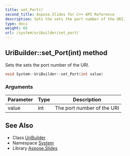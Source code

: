 ```yaml
---
title: set_Port()
second_title: Aspose.Slides for C++ API Reference
description: Sets the sets the port number of the URI.
type: docs
weight: 66
url: /system/uribuilder/set_port/
---
```

## UriBuilder::set_Port(int) method


Sets the sets the port number of the URI.

```cpp
void System::UriBuilder::set_Port(int value)
```


### Arguments

| Parameter | Type | Description |
| --- | --- | --- |
| value | int | The port number of the URI |

## See Also

* Class [UriBuilder](../)
* Namespace [System](../../)
* Library [Aspose.Slides](../../../)